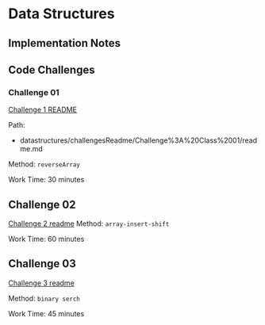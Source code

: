 # Data Structures

## Implementation Notes

## Code Challenges

### Challenge 01

[Challenge 1 README](/datastructures/challengesReadme/Challenge%3A%20Class%2001/readme.md)

Path:
- datastructures/challengesReadme/Challenge%3A%20Class%2001/readme.md

Method: `reverseArray`

Work Time: 30 minutes




## Challenge 02

[Challenge 2 readme](./datastructures/challengesReadme/challengs02/readme.md)
Method: `array-insert-shift`

Work Time: 60 minutes

## Challenge 03

[Challenge 3 readme](./datastructures/challengesReadme/Challenge03/readme.md)

Method: `binary serch`

Work Time: 45 minutes
